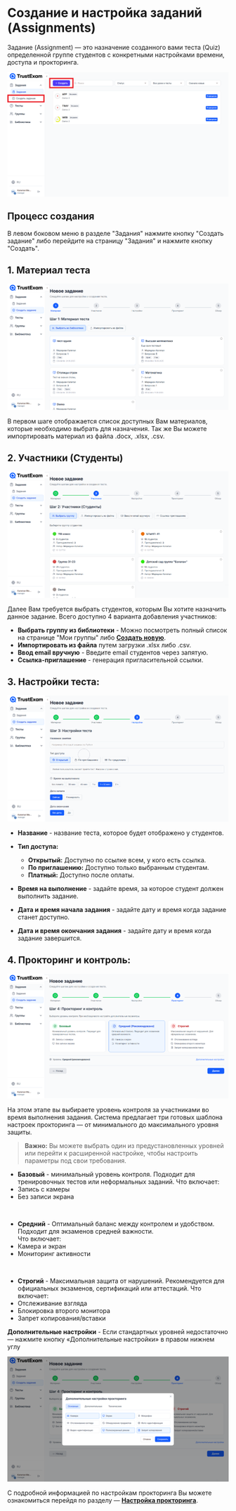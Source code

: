 # Создание и настройка заданий (Assignments)

Задание (Assignment) — это назначение созданного вами теста (Quiz) определенной группе студентов с конкретными настройками времени, доступа и прокторинга.

<p align="center">
<img src="../images/assignments-list.jpg" alt="Новый тест" />
</p>

## Процесс создания

В левом боковом меню в разделе "Задания" нажмите кнопку "Создать задание" либо перейдите на страницу "Задания" и нажмите кнопку "Создать".

## 1.  **Материал теста**

<p align="center">
<img src="../images/assignment-create-1.jpg" alt="Материал теста" />
</p>

В первом шаге отображается список доступных Вам материалов, которые необходимо выбрать для назначения. Так же Вы можете импортировать материал из файла .docx, .xlsx, .csv.

## 2.  **Участники (Студенты)**

<p align="center">
<img src="../images/assignment-create-2.jpg" alt="Участники" />
</p>

Далее Вам требуется выбрать студентов, которым Вы хотите назначить данное задание. Всего доступно 4 варианта добавления участников:

- **Выбрать группу из библиотеки** - Можно посмотреть полный список на странице "Мои группы" либо **[Создать новую](manage-classes.md)**.
- **Импортировать из файла** путем загрузки .xlsx либо .csv.
- **Ввод email вручную** - Введите email студентов через запятую.
- **Ссылка-приглашение** - генерация пригласительной ссылки.

## 3.  **Настройки теста:**

<p align="center">
<img src="../images/assignment-create-3.jpg" alt="Настройки" />
</p>

- **Название** - название теста, которое будет отображено у студентов.

- **Тип доступа:**
  - **Открытый:** Доступно по ссылке всем, у кого есть ссылка.
  - **По приглашению:** Доступно только выбранным студентам.
  - **Платный:** Доступно после оплаты.

- **Время на выполнение** - задайте время, за которое студент должен выполнить задание.
- **Дата и время начала задания** - задайте дату и время когда задание станет доступно.
- **Дата и время окончания задания** - задайте дату и время когда задание завершится.

## 4.  **Прокторинг и контроль:**

<p align="center">
<img src="../images/assignment-create-4.jpg" alt="Прокторинг" />
</p>

На этом этапе вы выбираете уровень контроля за участниками во время выполнения задания. Система предлагает три готовых шаблона настроек прокторинга — от минимального до максимального уровня защиты.

> **Важно:** Вы можете выбрать один из предустановленных уровней или перейти к расширенной настройке, чтобы настроить параметры под свои требования.

- **Базовый** - минимальный уровень контроля. Подходит для тренировочных тестов или неформальных заданий.
Что включает:
- Запись с камеры
- Без записи экрана

</br>

- **Средний** - Оптимальный баланс между контролем и удобством. Подходит для экзаменов средней важности.  
Что включает:
- Камера и экран
- Мониторинг активности

</br>
    
- **Строгий** - Максимальная защита от нарушений. Рекомендуется для официальных экзаменов, сертификаций или аттестаций.
Что включает:
- Отслеживание взгляда
- Блокировка второго монитора
- Запрет копирования/вставки

**Дополнительные настройки** - Если стандартных уровней недостаточно — нажмите кнопку «Дополнительные настройки» в правом нижнем углу

<p align="center">
<img src="../images/assignment-create-4-1.jpg" alt="Новый тест" />
</p>

С подробной информацией по настройкам прокторинга Вы можете ознакомиться перейдя по разделу — **[Настройка прокторинга](proctoring-settings.md)**.